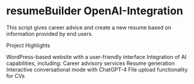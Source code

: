 # resumeBuilder OpenAI-Integration

This script gives career advice and create a new resume based on information provided by end users.

Project Highlights

WordPress-based website with a user-friendly interface
Integration of AI capabilities, including:
Career advisory services
Resume generation
Interactive conversational mode with ChatGPT-4
File upload functionality for CVs
